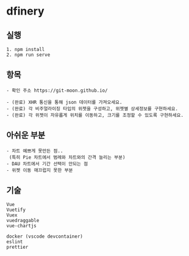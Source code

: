 # dfinery

## 실행
```
1. npm install
2. npm run serve
```

## 항목
```
- 확인 주소 https://git-moon.github.io/

- (완료) XHR 통신을 통해 json 데이터를 가져오세요. 
- (완료) 각 비주얼라이징 타입의 위젯을 구성하고, 위젯별 상세정보를 구현하세요. 
- (완료) 각 위젯이 자유롭게 위치를 이동하고, 크기를 조정할 수 있도록 구현하세요.
```

## 아쉬운 부분
```
- 차트 예쁘게 못만든 점..
 (특히 Pie 차트에서 범례와 차트와의 간격 늘리는 부분)
- DAU 차트에서 기간 선택이 안되는 점
- 위젯 이동 매끄럽지 못한 부분
```

## 기술
```
Vue
Vuetify
Vuex
vuedraggable
vue-chartjs

docker (vscode devcontainer)
eslint
prettier
```
